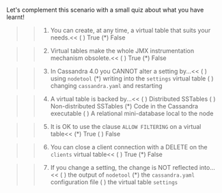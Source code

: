 Let's complement this scenario with a small quiz about what you have learnt!

>>1. You can create, at any time, a virtual table that suits your needs.<<
( ) True
(*) False

>>2. Virtual tables make the whole JMX instrumentation mechanism obsolete.<<
( ) True
(*) False

>>3. In Cassandra 4.0 you CANNOT alter a setting by...<<
( ) using `nodetool`
(*) writing into the `settings` virtual table
( ) changing `cassandra.yaml` and restarting

>>4. A virtual table is backed by...<<
( ) Distributed SSTables
( ) Non-distributed SSTables
(*) Code in the Cassandra executable
( ) A relational mini-database local to the node

>>5. It is OK to use the clause `ALLOW FILTERING` on a virtual table<<
(*) True
( ) False

>>6. You can close a client connection with a DELETE on the `clients` virtual table<<
( ) True
(*) False

>>7. If you change a setting, the change is NOT reflected into...<<
( ) the output of `nodetool`
(*) the `cassandra.yaml` configuration file
( ) the virtual table `settings`

